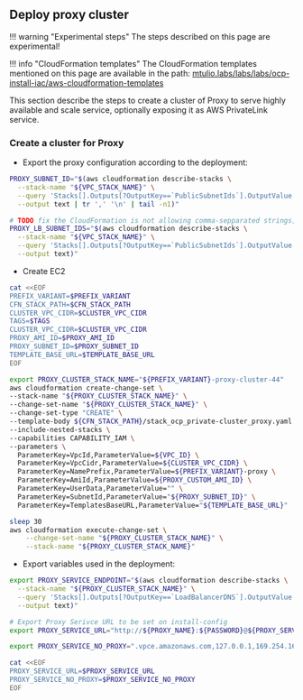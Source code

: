 ## Deploy proxy cluster

!!! warning "Experimental steps"
    The steps described on this page are experimental!

!!! info "CloudFormation templates"
    The CloudFormation templates mentioned on this page are available in the path:
    [mtulio.labs/labs/labs/ocp-install-iac/aws-cloudformation-templates](https://github.com/mtulio/mtulio.labs/tree/master/labs/ocp-install-iac/aws-cloudformation-templates)


This section describe the steps to create a cluster of Proxy to serve
highly available and scale service, optionally exposing it as AWS PrivateLink service.



### Create a cluster for Proxy

- Export the proxy configuration according to the deployment:

```sh
PROXY_SUBNET_ID="$(aws cloudformation describe-stacks \
  --stack-name "${VPC_STACK_NAME}" \
  --query 'Stacks[].Outputs[?OutputKey==`PublicSubnetIds`].OutputValue' \
  --output text | tr ',' '\n' | tail -n1)"

# TODO fix the CloudFormation is not allowing comma-sepparated strings, not List of strings as parameter.
PROXY_LB_SUBNET_IDS="$(aws cloudformation describe-stacks \
  --stack-name "${VPC_STACK_NAME}" \
  --query 'Stacks[].Outputs[?OutputKey==`PublicSubnetIds`].OutputValue' \
  --output text)"
```

- Create EC2

```sh
cat <<EOF
PREFIX_VARIANT=$PREFIX_VARIANT
CFN_STACK_PATH=$CFN_STACK_PATH
CLUSTER_VPC_CIDR=$CLUSTER_VPC_CIDR
TAGS=$TAGS
CLUSTER_VPC_CIDR=$CLUSTER_VPC_CIDR
PROXY_AMI_ID=$PROXY_AMI_ID
PROXY_SUBNET_ID=$PROXY_SUBNET_ID
TEMPLATE_BASE_URL=$TEMPLATE_BASE_URL
EOF

export PROXY_CLUSTER_STACK_NAME="${PREFIX_VARIANT}-proxy-cluster-44"
aws cloudformation create-change-set \
--stack-name "${PROXY_CLUSTER_STACK_NAME}" \
--change-set-name "${PROXY_CLUSTER_STACK_NAME}" \
--change-set-type "CREATE" \
--template-body ${CFN_STACK_PATH}/stack_ocp_private-cluster_proxy.yaml \
--include-nested-stacks \
--capabilities CAPABILITY_IAM \
--parameters \
  ParameterKey=VpcId,ParameterValue=${VPC_ID} \
  ParameterKey=VpcCidr,ParameterValue=${CLUSTER_VPC_CIDR} \
  ParameterKey=NamePrefix,ParameterValue=${PREFIX_VARIANT}-proxy \
  ParameterKey=AmiId,ParameterValue=${PROXY_CUSTOM_AMI_ID} \
  ParameterKey=UserData,ParameterValue="" \
  ParameterKey=SubnetId,ParameterValue="${PROXY_SUBNET_ID}" \
  ParameterKey=TemplatesBaseURL,ParameterValue="${TEMPLATE_BASE_URL}"

sleep 30
aws cloudformation execute-change-set \
    --change-set-name "${PROXY_CLUSTER_STACK_NAME}" \
    --stack-name "${PROXY_CLUSTER_STACK_NAME}"
```

- Export variables used in the deployment:

```sh
export PROXY_SERVICE_ENDPOINT="$(aws cloudformation describe-stacks \
  --stack-name "${PROXY_CLUSTER_STACK_NAME}" \
  --query 'Stacks[].Outputs[?OutputKey==`LoadBalancerDNS`].OutputValue' \
  --output text)"

# Export Proxy Serivce URL to be set on install-config
export PROXY_SERVICE_URL="http://${PROXY_NAME}:${PASSWORD}@${PROXY_SERVICE_ENDPOINT}:3128"

export PROXY_SERVICE_NO_PROXY=".vpce.amazonaws.com,127.0.0.1,169.254.169.254,localhost"

cat <<EOF
PROXY_SERVICE_URL=$PROXY_SERVICE_URL
PROXY_SERVICE_NO_PROXY=$PROXY_SERVICE_NO_PROXY
EOF
```
